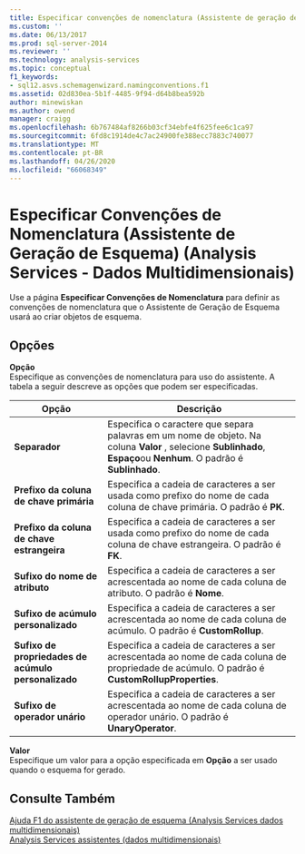 ```yaml
---
title: Especificar convenções de nomenclatura (Assistente de geração de esquema) (Analysis Services-dados multidimensionais) | Microsoft Docs
ms.custom: ''
ms.date: 06/13/2017
ms.prod: sql-server-2014
ms.reviewer: ''
ms.technology: analysis-services
ms.topic: conceptual
f1_keywords:
- sql12.asvs.schemagenwizard.namingconventions.f1
ms.assetid: 02d830ea-5b1f-4485-9f94-d64b8bea592b
author: minewiskan
ms.author: owend
manager: craigg
ms.openlocfilehash: 6b767484af8266b03cf34ebfe4f625fee6c1ca97
ms.sourcegitcommit: 6fd8c1914de4c7ac24900fe388ecc7883c740077
ms.translationtype: MT
ms.contentlocale: pt-BR
ms.lasthandoff: 04/26/2020
ms.locfileid: "66068349"
---
```

# <a name="specify-naming-conventions-schema-generation-wizard-analysis-services---multidimensional-data"></a>Especificar Convenções de Nomenclatura (Assistente de Geração de Esquema) (Analysis Services - Dados Multidimensionais)
  Use a página **Especificar Convenções de Nomenclatura** para definir as convenções de nomenclatura que o Assistente de Geração de Esquema usará ao criar objetos de esquema.  
  
## <a name="options"></a>Opções  
 **Opção**  
 Especifique as convenções de nomenclatura para uso do assistente. A tabela a seguir descreve as opções que podem ser especificadas.  
  
|Opção|Descrição|  
|------------|-----------------|  
|**Separador**|Especifica o caractere que separa palavras em um nome de objeto. Na coluna **Valor** , selecione **Sublinhado**, **Espaço**ou **Nenhum**. O padrão é **Sublinhado**.|  
|**Prefixo da coluna de chave primária**|Especifica a cadeia de caracteres a ser usada como prefixo do nome de cada coluna de chave primária. O padrão é **PK**.|  
|**Prefixo da coluna de chave estrangeira**|Especifica a cadeia de caracteres a ser usada como prefixo do nome de cada coluna de chave estrangeira. O padrão é **FK**.|  
|**Sufixo do nome de atributo**|Especifica a cadeia de caracteres a ser acrescentada ao nome de cada coluna de atributo. O padrão é **Nome**.|  
|**Sufixo de acúmulo personalizado**|Especifica a cadeia de caracteres a ser acrescentada ao nome de cada coluna de acúmulo. O padrão é **CustomRollup**.|  
|**Sufixo de propriedades de acúmulo personalizado**|Especifica a cadeia de caracteres a ser acrescentada ao nome de cada coluna de propriedade de acúmulo. O padrão é **CustomRollupProperties**.|  
|**Sufixo de operador unário**|Especifica a cadeia de caracteres a ser acrescentada ao nome de cada coluna de operador unário. O padrão é **UnaryOperator**.|  
  
 **Valor**  
 Especifique um valor para a opção especificada em **Opção** a ser usado quando o esquema for gerado.  
  
## <a name="see-also"></a>Consulte Também  
 [Ajuda F1 do assistente de geração de esquema &#40;Analysis Services dados multidimensionais&#41;](schema-generation-wizard-f1-help-analysis-services-multidimensional-data.md)   
 [Analysis Services assistentes &#40;dados multidimensionais&#41;](analysis-services-wizards-multidimensional-data.md)  
  
  
